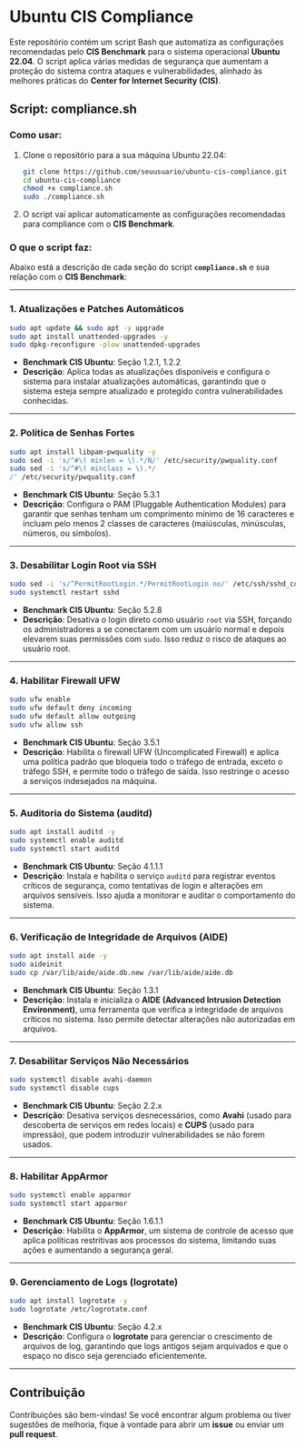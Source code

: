 
# Ubuntu CIS Compliance

Este repositório contém um script Bash que automatiza as configurações recomendadas pelo **CIS Benchmark** para o sistema operacional **Ubuntu 22.04**. O script aplica várias medidas de segurança que aumentam a proteção do sistema contra ataques e vulnerabilidades, alinhado às melhores práticas do **Center for Internet Security (CIS)**.

## Script: compliance.sh

### Como usar:

1. Clone o repositório para a sua máquina Ubuntu 22.04:
    ```bash
    git clone https://github.com/seuusuario/ubuntu-cis-compliance.git
    cd ubuntu-cis-compliance
    chmod +x compliance.sh
    sudo ./compliance.sh
    ```

2. O script vai aplicar automaticamente as configurações recomendadas para compliance com o **CIS Benchmark**.

### O que o script faz:

Abaixo está a descrição de cada seção do script **`compliance.sh`** e sua relação com o **CIS Benchmark**:

---

### 1. Atualizações e Patches Automáticos

```bash
sudo apt update && sudo apt -y upgrade
sudo apt install unattended-upgrades -y
sudo dpkg-reconfigure -plow unattended-upgrades
```

- **Benchmark CIS Ubuntu**: Seção 1.2.1, 1.2.2
- **Descrição**: Aplica todas as atualizações disponíveis e configura o sistema para instalar atualizações automáticas, garantindo que o sistema esteja sempre atualizado e protegido contra vulnerabilidades conhecidas.

---

### 2. Política de Senhas Fortes

```bash
sudo apt install libpam-pwquality -y
sudo sed -i 's/^#\( minlen = \).*/N/' /etc/security/pwquality.conf
sudo sed -i 's/^#\( minclass = \).*/
/' /etc/security/pwquality.conf
```

- **Benchmark CIS Ubuntu**: Seção 5.3.1
- **Descrição**: Configura o PAM (Pluggable Authentication Modules) para garantir que senhas tenham um comprimento mínimo de 16 caracteres e incluam pelo menos 2 classes de caracteres (maiúsculas, minúsculas, números, ou símbolos).

---

### 3. Desabilitar Login Root via SSH

```bash
sudo sed -i 's/^PermitRootLogin.*/PermitRootLogin no/' /etc/ssh/sshd_config
sudo systemctl restart sshd
```

- **Benchmark CIS Ubuntu**: Seção 5.2.8
- **Descrição**: Desativa o login direto como usuário `root` via SSH, forçando os administradores a se conectarem com um usuário normal e depois elevarem suas permissões com `sudo`. Isso reduz o risco de ataques ao usuário root.

---

### 4. Habilitar Firewall UFW

```bash
sudo ufw enable
sudo ufw default deny incoming
sudo ufw default allow outgoing
sudo ufw allow ssh
```

- **Benchmark CIS Ubuntu**: Seção 3.5.1
- **Descrição**: Habilita o firewall UFW (Uncomplicated Firewall) e aplica uma política padrão que bloqueia todo o tráfego de entrada, exceto o tráfego SSH, e permite todo o tráfego de saída. Isso restringe o acesso a serviços indesejados na máquina.

---

### 5. Auditoria do Sistema (auditd)

```bash
sudo apt install auditd -y
sudo systemctl enable auditd
sudo systemctl start auditd
```

- **Benchmark CIS Ubuntu**: Seção 4.1.1.1
- **Descrição**: Instala e habilita o serviço `auditd` para registrar eventos críticos de segurança, como tentativas de login e alterações em arquivos sensíveis. Isso ajuda a monitorar e auditar o comportamento do sistema.

---

### 6. Verificação de Integridade de Arquivos (AIDE)

```bash
sudo apt install aide -y
sudo aideinit
sudo cp /var/lib/aide/aide.db.new /var/lib/aide/aide.db
```

- **Benchmark CIS Ubuntu**: Seção 1.3.1
- **Descrição**: Instala e inicializa o **AIDE (Advanced Intrusion Detection Environment)**, uma ferramenta que verifica a integridade de arquivos críticos no sistema. Isso permite detectar alterações não autorizadas em arquivos.

---

### 7. Desabilitar Serviços Não Necessários

```bash
sudo systemctl disable avahi-daemon
sudo systemctl disable cups
```

- **Benchmark CIS Ubuntu**: Seção 2.2.x
- **Descrição**: Desativa serviços desnecessários, como **Avahi** (usado para descoberta de serviços em redes locais) e **CUPS** (usado para impressão), que podem introduzir vulnerabilidades se não forem usados.

---

### 8. Habilitar AppArmor

```bash
sudo systemctl enable apparmor
sudo systemctl start apparmor
```

- **Benchmark CIS Ubuntu**: Seção 1.6.1.1
- **Descrição**: Habilita o **AppArmor**, um sistema de controle de acesso que aplica políticas restritivas aos processos do sistema, limitando suas ações e aumentando a segurança geral.

---

### 9. Gerenciamento de Logs (logrotate)

```bash
sudo apt install logrotate -y
sudo logrotate /etc/logrotate.conf
```

- **Benchmark CIS Ubuntu**: Seção 4.2.x
- **Descrição**: Configura o **logrotate** para gerenciar o crescimento de arquivos de log, garantindo que logs antigos sejam arquivados e que o espaço no disco seja gerenciado eficientemente.

---

## Contribuição

Contribuições são bem-vindas! Se você encontrar algum problema ou tiver sugestões de melhoria, fique à vontade para abrir um **issue** ou enviar um **pull request**.
